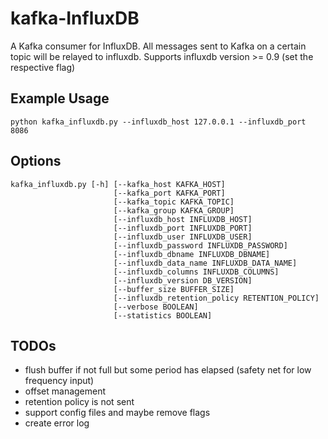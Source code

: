 kafka-InfluxDB
==============

A Kafka consumer for InfluxDB.
All messages sent to Kafka on a certain topic will be relayed to influxdb. 
Supports influxdb version >= 0.9 (set the respective flag)

## Example Usage

    python kafka_influxdb.py --influxdb_host 127.0.0.1 --influxdb_port 8086

## Options

    kafka_influxdb.py [-h] [--kafka_host KAFKA_HOST]
                           [--kafka_port KAFKA_PORT] 
                           [--kafka_topic KAFKA_TOPIC]
                           [--kafka_group KAFKA_GROUP]
                           [--influxdb_host INFLUXDB_HOST]
                           [--influxdb_port INFLUXDB_PORT]
                           [--influxdb_user INFLUXDB_USER]
                           [--influxdb_password INFLUXDB_PASSWORD]
                           [--influxdb_dbname INFLUXDB_DBNAME]
                           [--influxdb_data_name INFLUXDB_DATA_NAME]
                           [--influxdb_columns INFLUXDB_COLUMNS]
                           [--influxdb_version DB_VERSION]
                           [--buffer_size BUFFER_SIZE]
                           [--influxdb_retention_policy RETENTION_POLICY]
                           [--verbose BOOLEAN]
                           [--statistics BOOLEAN]


## TODOs

* flush buffer if not full but some period has elapsed (safety net for low frequency input)
* offset management
* retention policy is not sent
* support config files and maybe remove flags
* create error log
